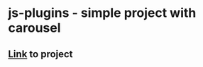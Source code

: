 # js-plugins - simple project with carousel

## [Link](https://markal84.github.io/js-plugins/) to project